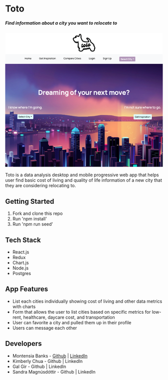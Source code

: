 # Toto

##### Find information about a city you want to relocate to

![Toto website](https://github.com/2111-caramel/caramel/blob/main/public/toto_img.png?raw=true)

Toto is a data analysis desktop and mobile progressive web app that helps user find basic cost of living and quality of life information of a new city that they are considering relocating to.

## Getting Started

1. Fork and clone this repo
2. Run 'npm install'
3. Run 'npm run seed'

## Tech Stack

- React.js
- Redux
- Chart.js
- Node.js
- Postgres

## App Features

- List each cities individually showing cost of living and other data metrics with charts
- Form that allows the user to list cities based on specific metrics for low-rent, healthcare, daycare cost, and transportation
- User can favorite a city and pulled them up in their profile
- Users can message each other

## Developers

- Montensia Banks - [Github](https://github.com/monteecode) | [LinkedIn](https://www.linkedin.com/in/montensia/)
- Kimberly Chua - Github | LinkedIn
- Gal Gir - Github | LinkedIn
- Sandra Magnúsdóttir - Github | LinkedIn
